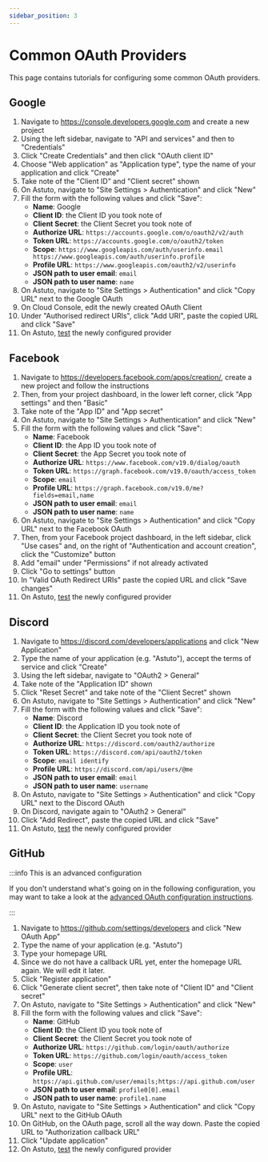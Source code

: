 ```yaml
---
sidebar_position: 3
---
```


# Common OAuth Providers

This page contains tutorials for configuring some common OAuth providers.

## Google

1. Navigate to https://console.developers.google.com and create a new project
2. Using the left sidebar, navigate to "API and services" and then to "Credentials"
3. Click "Create Credentials" and then click "OAuth client ID"
4. Choose "Web application" as "Application type", type the name of your application and click "Create"
5. Take note of the "Client ID" and "Client secret" shown
6. On Astuto, navigate to "Site Settings > Authentication" and click "New"
7. Fill the form with the following values and click "Save":
   - **Name**: Google
   - **Client ID**: the Client ID you took note of
   - **Client Secret**: the Client Secret you took note of
   - **Authorize URL**: `https://accounts.google.com/o/oauth2/v2/auth`
   - **Token URL**: `https://accounts.google.com/o/oauth2/token`
   - **Scope**: `https://www.googleapis.com/auth/userinfo.email https://www.googleapis.com/auth/userinfo.profile`
   - **Profile URL**: `https://www.googleapis.com/oauth2/v2/userinfo`
   - **JSON path to user email**: `email`
   - **JSON path to user name**: `name`
8. On Astuto, navigate to "Site Settings > Authentication" and click "Copy URL" next to the Google OAuth
9. On Cloud Console, edit the newly created OAuth Client
10. Under "Authorised redirect URIs", click "Add URI", paste the copied URL and click "Save"
11. On Astuto, [test](./oauth-configuration-basics.md#oauth-test) the newly configured provider

## Facebook

1. Navigate to https://developers.facebook.com/apps/creation/, create a new project and follow the instructions
2. Then, from your project dashboard, in the lower left corner, click "App settings" and then "Basic"
3. Take note of the "App ID" and "App secret"
4. On Astuto, navigate to "Site Settings > Authentication" and click "New"
5. Fill the form with the following values and click "Save":
   - **Name**: Facebook
   - **Client ID**: the App ID you took note of
   - **Client Secret**: the App Secret you took note of
   - **Authorize URL**: `https://www.facebook.com/v19.0/dialog/oauth`
   - **Token URL**: `https://graph.facebook.com/v19.0/oauth/access_token`
   - **Scope**: `email`
   - **Profile URL**: `https://graph.facebook.com/v19.0/me?fields=email,name`
   - **JSON path to user email**: `email`
   - **JSON path to user name**: `name`
6. On Astuto, navigate to "Site Settings > Authentication" and click "Copy URL" next to the Facebook OAuth
7. Then, from your Facebook project dashboard, in the left sidebar, click "Use cases" and, on the right of "Authentication and account creation", click the "Customize" button
8. Add "email" under "Permissions" if not already activated
9. Click "Go to settings" button
10. In "Valid OAuth Redirect URIs" paste the copied URL and click "Save changes"
11. On Astuto, [test](./oauth-configuration-basics.md#oauth-test) the newly configured provider

## Discord

1. Navigate to https://discord.com/developers/applications and click "New Application"
2. Type the name of your application (e.g. "Astuto"), accept the terms of service and click "Create"
3. Using the left sidebar, navigate to "OAuth2 > General"
4. Take note of the "Application ID" shown
5. Click "Reset Secret" and take note of the "Client Secret" shown
6. On Astuto, navigate to "Site Settings > Authentication" and click "New"
7. Fill the form with the following values and click "Save":
   - **Name**: Discord
   - **Client ID**: the Application ID you took note of
   - **Client Secret**: the Client Secret you took note of
   - **Authorize URL**: `https://discord.com/oauth2/authorize`
   - **Token URL**: `https://discord.com/api/oauth2/token`
   - **Scope**: `email identify`
   - **Profile URL**: `https://discord.com/api/users/@me`
   - **JSON path to user email**: `email`
   - **JSON path to user name**: `username`
8. On Astuto, navigate to "Site Settings > Authentication" and click "Copy URL" next to the Discord OAuth
9. On Discord, navigate again to "OAuth2 > General"
10. Click "Add Redirect", paste the copied URL and click "Save"
11. On Astuto, [test](./oauth-configuration-basics.md#oauth-test) the newly configured provider

## GitHub

:::info This is an advanced configuration

If you don't understand what's going on in the following configuration, you may want to take a look at the [advanced OAuth configuration instructions](./oauth-configuration-advanced.md#requesting-user-data-from-multiple-endpoints).

:::

1. Navigate to https://github.com/settings/developers and click "New OAuth App"
2. Type the name of your application (e.g. "Astuto")
3. Type your homepage URL
4. Since we do not have a callback URL yet, enter the homepage URL again. We will edit it later.
5. Click "Register application"
6. Click "Generate client secret", then take note of "Client ID" and "Client secret"
7. On Astuto, navigate to "Site Settings > Authentication" and click "New"
8. Fill the form with the following values and click "Save":
   - **Name**: GitHub
   - **Client ID**: the Client ID you took note of
   - **Client Secret**: the Client Secret you took note of
   - **Authorize URL**: `https://github.com/login/oauth/authorize`
   - **Token URL**: `https://github.com/login/oauth/access_token`
   - **Scope**: `user`
   - **Profile URL**: `https://api.github.com/user/emails;https://api.github.com/user`
   - **JSON path to user email**: `profile0[0].email`
   - **JSON path to user name**: `profile1.name`
9. On Astuto, navigate to "Site Settings > Authentication" and click "Copy URL" next to the GitHub OAuth
10. On GitHub, on the OAuth page, scroll all the way down. Paste the copied URL to "Authorization callback URL"
11. Click "Update application"
12. On Astuto, [test](./oauth-configuration-basics.md#oauth-test) the newly configured provider